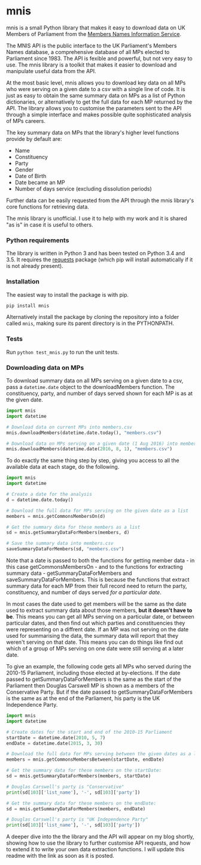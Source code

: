 # mnis
mnis is a small Python library that makes it easy to download data on UK Members of Parliament from the [Members Names Information Service][mnisapi].

The MNIS API is the public interface to the UK Parliament's Members Names database, a comprehensive database of all MPs elected to Parliament since 1983. The API is fexible and powerful, but not very easy to use. The mnis library is a toolkit that makes it easier to download and manipulate useful data from the API.

At the most basic level, mnis allows you to download key data on all MPs who were serving on a given date to a csv with a single line of code. It is just as easy to obtain the same summary data on MPs as a list of Python dictionaries, or alternatively to get the full data for each MP returned by the API. The library allows you to customise the parameters sent to the API through a simple interface and makes possible quite sophisticated analysis of MPs careers.

The key summary data on MPs that the library's higher level functions provide by default are:

  - Name
  - Constituency
  - Party
  - Gender
  - Date of Birth
  - Date became an MP
  - Number of days service (excluding dissolution periods)

Further data can be easily requested from the API through the mnis library's core functions for retrieving data.

The mnis library is unofficial. I use it to help with my work and it is shared "as is" in case it is useful to others.

### Python requirements
The library is written in Python 3 and has been tested on Python 3.4 and 3.5. It requires the [requests][requests] package (which pip will install automatically if it is not already present).

### Installation
The easiest way to install the package is with pip. 
```sh
pip install mnis
``` 
Alternatively install the package by cloning the repository into a folder called `mnis`, making sure its parent directory is in the PYTHONPATH.

### Tests
Run `python test_mnis.py` to run the unit tests.

### Downloading data on MPs
To download summary data on all MPs serving on a given date to a csv, pass a `datetime.date` object to the downloadMembers function. The constituency, party, and number of days served shown for each MP is as at the given date. 
```python
import mnis
import datetime

# Download data on current MPs into members.csv
mnis.downloadMembers(datetime.date.today(), "members.csv")

# Download data on MPs serving on a given date (1 Aug 2016) into members.csv
mnis.downloadMembers(datetime.date(2016, 8, 1), "members.csv")
```
To do exactly the same thing step by step, giving you access to all the available data at each stage, do the following.
```python
import mnis
import datetime

# Create a date for the analysis
d = datetime.date.today()

# Download the full data for MPs serving on the given date as a list
members = mnis.getCommonsMembersOn(d)

# Get the summary data for these members as a list
sd = mnis.getSummaryDataForMembers(members, d)

# Save the summary data into members.csv
saveSummaryDataForMembers(sd, "members.csv")
```
Note that a date is passed to both the functions for getting member data - in this case getCommonsMembersOn - and to the functions for extracting summary data - getSummaryDataForMembers and saveSummaryDataForMembers. This is because the functions that extract summary data for each MP from their full record need to return the party, constituency, and number of days served *for a particular date*. 

In most cases the date used to get members will be the same as the date used to extract summary data about those members, **but it doesn't have to be**. This means you can get all MPs serving on a particular date, or between particular dates, and then find out which parties and constituencies they were representing on a diffrent date. If an MP was not serving on the date used for summarising the data, the summary data will report that they weren't serving on that date. This means you can do things like find out which of a group of MPs serving on one date were still serving at a later date.

To give an example, the following code gets all MPs who served during the 2010-15 Parliament, including those elected at by-elections. If the date passed to getSummaryDataForMembers is the same as the start of the Parliament then Douglas Carswell MP is shown as a members of the Conservative Party. But if the date passed to getSummaryDataForMembers is the same as at the end of the Parliament, his party is the UK Independence Party.
```python
import mnis
import datetime

# Create dates for the start and end of the 2010-15 Parliament
startDate = datetime.date(2010, 5, 7)
endDate = datetime.date(2015, 3, 30)

# Download the full data for MPs serving between the given dates as a list
members = mnis.getCommonsMembersBetween(startDate, endDate)

# Get the summary data for these members on the startDate:
sd = mnis.getSummaryDataForMembers(members, startDate)

# Douglas Carswell's party is "Conservative"
print(sd[103]['list_name'], '-', sd[103]['party'])

# Get the summary data for these members on the endDate:
sd = mnis.getSummaryDataForMembers(members, endDate)

# Douglas Carswell's party is "UK Independence Party"
print(sd[103]['list_name'], '-', sd[103]['party'])
```
A deeper dive into the the library and the API will appear on my blog shortly, showing how to use the library to further customise API requests, and how to extend it to write your own data extraction functions. I will update this readme with the link as soon as it is posted.

[mnisapi]: <http://data.parliament.uk/membersdataplatform/memberquery.aspx>
[requests]: <http://docs.python-requests.org/en/master/>


